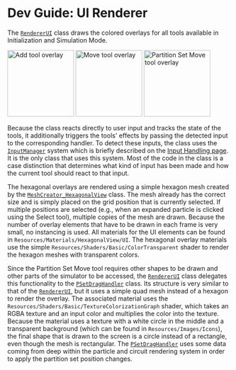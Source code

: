 # Dev Guide: UI Renderer

The [`RendererUI`][1] class draws the colored overlays for all tools available in Initialization and Simulation Mode.

<img src="~/images/shader_tool_add.png" alt="Add tool overlay" title="Add tool overlay" height="150"/> <img src="~/images/shader_tool_move_2.png" alt="Move tool overlay" title="Move tool overlay" height="150"/> <img src="~/images/shader_tool_pset_move.png" alt="Partition Set Move tool overlay" title="Partition Set Move tool overlay" height="150"/>

Because the class reacts directly to user input and tracks the state of the tools, it additionally triggers the tools' effects by passing the detected input to the corresponding handler.
To detect these inputs, the class uses the [`InputManager`][2] system which is briefly described on the [Input Handling page](~/dev_guide/input.md).
It is the only class that uses this system.
Most of the code in the class is a case distinction that determines what kind of input has been made and how the current tool should react to that input.

The hexagonal overlays are rendered using a simple hexagon mesh created by the [`MeshCreator_HexagonalView`][3] class.
The mesh already has the correct size and is simply placed on the grid position that is currently selected.
If multiple positions are selected (e.g., when an expanded particle is clicked using the Select tool), multiple copies of the mesh are drawn.
Because the number of overlay elements that have to be drawn in each frame is very small, no instancing is used.
All materials for the UI elements can be found in `Resources/Materials/HexagonalView/UI`.
The hexagonal overlay materials use the simple `Resources/Shaders/Basic/ColorTransparent` shader to render the hexagon meshes with transparent colors.

Since the Partition Set Move tool requires other shapes to be drawn and other parts of the simulator to be accessed, the [`RendererUI`][1] class delegates this functionality to the [`PSetDragHandler`][4] class.
Its structure is very similar to that of the [`RendererUI`][1], but it uses a simple quad mesh instead of a hexagon to render the overlay.
The associated material uses the `Resources/Shaders/Basic/TextureColorizationGraph` shader, which takes an RGBA texture and an input color and multiplies the color into the texture.
Because the material uses a texture with a white circle in the middle and a transparent background (which can be found in `Resources/Images/Icons`), the final shape that is drawn to the screen is a circle instead of a rectangle, even though the mesh is rectangular.
The [`PSetDragHandler`][4] uses some data coming from deep within the particle and circuit rendering system in order to apply the partition set position changes.



[1]: xref:AS2.Visuals.RendererUI
[2]: xref:AS2.UI.InputManager
[3]: xref:AS2.Visuals.MeshCreator_HexagonalView
[4]: xref:AS2.Visuals.PSetDragHandler

